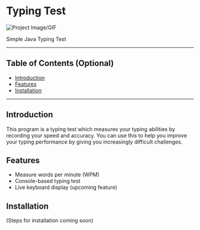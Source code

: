 # Typing Test

![Project Image/GIF](link_to_image_or_gif)

Simple Java Typing Test

---

## Table of Contents (Optional)

- [Introduction](#introduction)
- [Features](#features)
- [Installation](#installation)

---

## Introduction

This program is a typing test which measures your typing abilities by recording your speed and accuracy.
You can use this to help you improve your typing performance by giving you increasingly difficult challenges.

## Features

- Measure words per minute (WPM)
- Console-based typing test
- Live keyboard display (upcoming feature)

## Installation

(Steps for installation coming soon)
